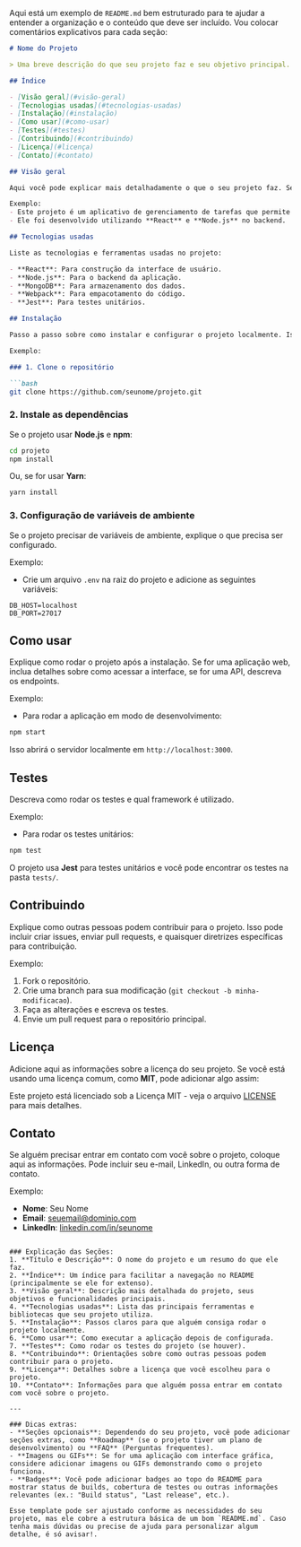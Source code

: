 Aqui está um exemplo de `README.md` bem estruturado para te ajudar a entender a organização e o conteúdo que deve ser incluído. Vou colocar comentários explicativos para cada seção:

````markdown
# Nome do Projeto

> Uma breve descrição do que seu projeto faz e seu objetivo principal.

## Índice

- [Visão geral](#visão-geral)
- [Tecnologias usadas](#tecnologias-usadas)
- [Instalação](#instalação)
- [Como usar](#como-usar)
- [Testes](#testes)
- [Contribuindo](#contribuindo)
- [Licença](#licença)
- [Contato](#contato)

## Visão geral

Aqui você pode explicar mais detalhadamente o que o seu projeto faz. Se o projeto for um site, uma API, ou uma biblioteca, descreva suas funcionalidades principais e o problema que ele resolve.

Exemplo:
- Este projeto é um aplicativo de gerenciamento de tarefas que permite aos usuários adicionar, editar e excluir tarefas.
- Ele foi desenvolvido utilizando **React** e **Node.js** no backend.

## Tecnologias usadas

Liste as tecnologias e ferramentas usadas no projeto:

- **React**: Para construção da interface de usuário.
- **Node.js**: Para o backend da aplicação.
- **MongoDB**: Para armazenamento dos dados.
- **Webpack**: Para empacotamento do código.
- **Jest**: Para testes unitários.

## Instalação

Passo a passo sobre como instalar e configurar o projeto localmente. Isso deve ser claro e direto para que qualquer pessoa consiga rodar o projeto na sua máquina sem dificuldades.

Exemplo:

### 1. Clone o repositório

```bash
git clone https://github.com/seunome/projeto.git
````

### 2. Instale as dependências

Se o projeto usar **Node.js** e **npm**:

```bash
cd projeto
npm install
```

Ou, se for usar **Yarn**:

```bash
yarn install
```

### 3. Configuração de variáveis de ambiente

Se o projeto precisar de variáveis de ambiente, explique o que precisa ser configurado.

Exemplo:

- Crie um arquivo `.env` na raiz do projeto e adicione as seguintes variáveis:

```plaintext
DB_HOST=localhost
DB_PORT=27017
```

## Como usar

Explique como rodar o projeto após a instalação. Se for uma aplicação web, inclua detalhes sobre como acessar a interface, se for uma API, descreva os endpoints.

Exemplo:

- Para rodar a aplicação em modo de desenvolvimento:

```bash
npm start
```

Isso abrirá o servidor localmente em `http://localhost:3000`.

## Testes

Descreva como rodar os testes e qual framework é utilizado.

Exemplo:

- Para rodar os testes unitários:

```bash
npm test
```

O projeto usa **Jest** para testes unitários e você pode encontrar os testes na pasta `tests/`.

## Contribuindo

Explique como outras pessoas podem contribuir para o projeto. Isso pode incluir criar issues, enviar pull requests, e quaisquer diretrizes específicas para contribuição.

Exemplo:

1. Fork o repositório.
2. Crie uma branch para sua modificação (`git checkout -b minha-modificacao`).
3. Faça as alterações e escreva os testes.
4. Envie um pull request para o repositório principal.

## Licença

Adicione aqui as informações sobre a licença do seu projeto. Se você está usando uma licença comum, como **MIT**, pode adicionar algo assim:

Este projeto está licenciado sob a Licença MIT - veja o arquivo [LICENSE](https://chatgpt.com/LICENSE) para mais detalhes.

## Contato

Se alguém precisar entrar em contato com você sobre o projeto, coloque aqui as informações. Pode incluir seu e-mail, LinkedIn, ou outra forma de contato.

Exemplo:

- **Nome**: Seu Nome
- **Email**: [seuemail@dominio.com](mailto:seuemail@dominio.com)
- **LinkedIn**: [linkedin.com/in/seunome](https://www.linkedin.com/in/seunome)

```

### Explicação das Seções:
1. **Título e Descrição**: O nome do projeto e um resumo do que ele faz.
2. **Índice**: Um índice para facilitar a navegação no README (principalmente se ele for extenso).
3. **Visão geral**: Descrição mais detalhada do projeto, seus objetivos e funcionalidades principais.
4. **Tecnologias usadas**: Lista das principais ferramentas e bibliotecas que seu projeto utiliza.
5. **Instalação**: Passos claros para que alguém consiga rodar o projeto localmente.
6. **Como usar**: Como executar a aplicação depois de configurada.
7. **Testes**: Como rodar os testes do projeto (se houver).
8. **Contribuindo**: Orientações sobre como outras pessoas podem contribuir para o projeto.
9. **Licença**: Detalhes sobre a licença que você escolheu para o projeto.
10. **Contato**: Informações para que alguém possa entrar em contato com você sobre o projeto.

---

### Dicas extras:
- **Seções opcionais**: Dependendo do seu projeto, você pode adicionar seções extras, como **Roadmap** (se o projeto tiver um plano de desenvolvimento) ou **FAQ** (Perguntas frequentes).
- **Imagens ou GIFs**: Se for uma aplicação com interface gráfica, considere adicionar imagens ou GIFs demonstrando como o projeto funciona.
- **Badges**: Você pode adicionar badges ao topo do README para mostrar status de builds, cobertura de testes ou outras informações relevantes (ex.: "Build status", "Last release", etc.).

Esse template pode ser ajustado conforme as necessidades do seu projeto, mas ele cobre a estrutura básica de um bom `README.md`. Caso tenha mais dúvidas ou precise de ajuda para personalizar algum detalhe, é só avisar!.
